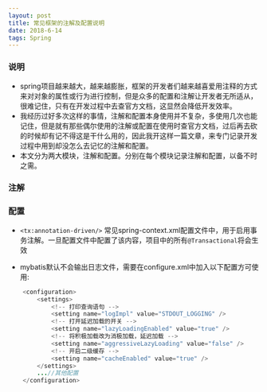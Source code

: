 ```yaml
---
layout: post
title: 常见框架的注解及配置说明
date: 2018-6-14
tags: Spring
---
```


### 说明
- spring项目越来越大，越来越膨胀，框架的开发者们越来越喜爱用注释的方式来对对象的属性或行为进行控制，但是众多的配置和注解让开发者无所适从，很难记住，只有在开发过程中去查官方文档，这显然会降低开发效率。
- 我经历过好多次这样的事情，注解和配置本身使用并不复杂，多使用几次也能记住，但是就有那些偶尔使用的注解或配置在使用时查官方文档，过后再去砍的时候却有记不得这是干什么用的，因此我开这样一篇文章，来专门记录开发过程中用到却没怎么去记忆的注解和配置。
- 本文分为两大模块，注解和配置。分别在每个模块记录注解和配置，以备不时之需。

### 注解

### 配置
- `<tx:annotation-driven/>` 常见spring-context.xml配置文件中，用于启用事务注解。一旦配置文件中配置了该内容，项目中的所有`@Transactional`将会生效

- mybatis默认不会输出日志文件，需要在configure.xml中加入以下配置方可使用:
```java
    <configuration>
        <settings>
            <!-- 打印查询语句 -->
            <setting name="logImpl" value="STDOUT_LOGGING" />
            <!-- 打开延迟加载的开关 -->
            <setting name="lazyLoadingEnabled" value="true" />
            <!-- 将积极加载改为消极加载，延迟加载 -->
            <setting name="aggressiveLazyLoading" value="false" />
            <!-- 开启二级缓存 -->
            <setting name="cacheEnabled" value="true" />
    	</settings>
        ...//其他配置
    </configuration>
```